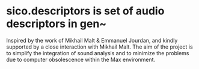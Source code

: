 # sico.descriptors is  set of audio descriptors in gen~ 
Inspired by the work of Mikhail Malt & Emmanuel Jourdan, and kindly supported by a close interaction with Mikhail Malt. 
The aim of the project is to simplify the integration of sound analysis and to minimize the problems due to computer obsolescence within the Max environment.

